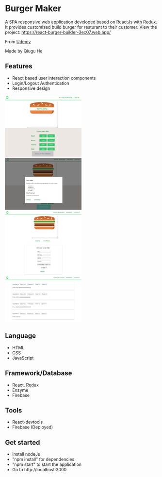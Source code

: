 # Burger Maker
A SPA responsive web application developed based on ReactJs with Redux. It provides customized build burger for resturant to their customer. 
View the project: https://react-burger-builder-3ec07.web.app/

From [Udemy](https://www.udemy.com/)

Made by Qiugu He

## Features
- React based user interaction components
- Login/Logout Authentication
- Responsive design

<img src="https://github.com/Qiugu-He/burgerBuilder/blob/master/BurgerMaker.png" alt="alt text" width="50%" height="50%">
<br>
<img src="https://github.com/Qiugu-He/burgerBuilder/blob/master/checkout.png" alt="alt text" width="50%" height="50%">
<br>
<img src="https://github.com/Qiugu-He/burgerBuilder/blob/master/Contact.png" alt="alt text" width="50%" height="50%">
<br>
<img src="https://github.com/Qiugu-He/burgerBuilder/blob/master/orders.png" alt="alt text" width="50%" height="50%">

## Language
- HTML
- CSS
- JavaScript

## Framework/Database
- React, Redux
- Enzyme
- Firebase

## Tools
- React-devtools
- Firebase (Deployed)

## Get started
- Install nodeJs
- "npm install" for dependencies
- "npm start" to start the application
- Go to http://localhost:3000
